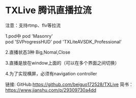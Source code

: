 # TXLive 腾讯直播拉流

注意：支持rtmp、flv等拉流


1.pod中 
pod 'Masonry'        
pod 'SVProgressHUD' 
pod 'TXLiteAVSDK_Professional'

2.直播状态3种    Big,Nomal,Close

3.直播是放在window上面的（可以在多个界面之间切换）

4.为了实现横屏，必须有navigation controller

链接:
GitHub:https://github.com/beiguo172528/TXLive
简书：https://www.jianshu.com/p/29309730a4dd
